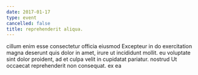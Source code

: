 ```yaml
---
date: 2017-01-17
type: event
cancelled: false
title: reprehenderit aliqua.
---
```

cillum enim esse consectetur officia eiusmod Excepteur in do exercitation magna deserunt quis dolor in amet, irure ut incididunt mollit. eu voluptate sint dolor proident, ad et culpa velit in cupidatat pariatur. nostrud Ut occaecat reprehenderit non consequat. ex ea
